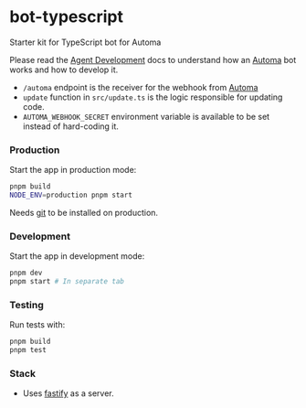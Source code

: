 # bot-typescript

Starter kit for TypeScript bot for Automa

Please read the [Agent Development](https://docs.automa.app/agent-development) docs to understand how an [Automa][automa] bot works and how to develop it.

- `/automa` endpoint is the receiver for the webhook from [Automa][automa]
- `update` function in `src/update.ts` is the logic responsible for updating code.
- `AUTOMA_WEBHOOK_SECRET` environment variable is available to be set instead of hard-coding it.

### Production

Start the app in production mode:

```sh
pnpm build
NODE_ENV=production pnpm start
```

Needs [git](https://git-scm.org) to be installed on production.

### Development

Start the app in development mode:

```sh
pnpm dev
pnpm start # In separate tab
```

### Testing

Run tests with:

```sh
pnpm build
pnpm test
```

### Stack

- Uses [fastify](https://fastify.io/) as a server.

[automa]: https://automa.app
